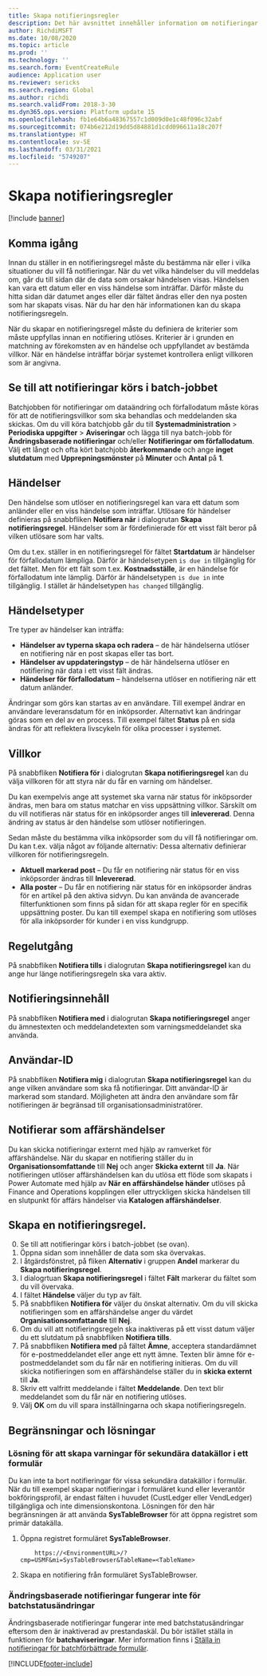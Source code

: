 ```yaml
---
title: Skapa notifieringsregler
description: Det här avsnittet innehåller information om notifieringar och förklarar hur du skapar en notifieringsregel.
author: RichdiMSFT
ms.date: 10/08/2020
ms.topic: article
ms.prod: ''
ms.technology: ''
ms.search.form: EventCreateRule
audience: Application user
ms.reviewer: sericks
ms.search.region: Global
ms.author: richdi
ms.search.validFrom: 2018-3-30
ms.dyn365.ops.version: Platform update 15
ms.openlocfilehash: fb1e64b6a48367557c1d009d0e1c48f096c32abf
ms.sourcegitcommit: 074b6e212d19dd5d84881d1cdd096611a18c207f
ms.translationtype: HT
ms.contentlocale: sv-SE
ms.lasthandoff: 03/31/2021
ms.locfileid: "5749207"
---
```

# <a name="create-alert-rules"></a>Skapa notifieringsregler

[!include [banner](../includes/banner.md)]

## <a name="getting-started"></a>Komma igång

Innan du ställer in en notifieringsregel måste du bestämma när eller i vilka situationer du vill få notifieringar. När du vet vilka händelser du vill meddelas om, går du till sidan där de data som orsakar händelsen visas. Händelsen kan vara ett datum eller en viss händelse som inträffar. Därför måste du hitta sidan där datumet anges eller där fältet ändras eller den nya posten som har skapats visas. När du har den här informationen kan du skapa notifieringsregeln.

När du skapar en notifieringsregel måste du definiera de kriterier som måste uppfyllas innan en notifiering utlöses. Kriterier är i grunden en matchning av förekomsten av en händelse och uppfyllandet av bestämda villkor. När en händelse inträffar börjar systemet kontrollera enligt villkoren som är angivna.

## <a name="ensure-the-alert-batch-jobs-are-running"></a>Se till att notifieringar körs i batch-jobbet

Batchjobben för notifieringar om dataändring och förfallodatum måste köras för att de notifieringsvillkor som ska behandlas och meddelanden ska skickas. Om du vill köra batchjobb går du till **Systemadministration** > **Periodiska uppgifter** > **Aviseringar** och lägga till nya batch-jobb för **Ändringsbaserade notifieringar** och/eller **Notifieringar om förfallodatum**. Välj ett långt och ofta kört batchjobb **återkommande** och ange **inget slutdatum** med **Upprepningsmönster** på **Minuter** och **Antal** på **1**.

## <a name="events"></a>Händelser

Den händelse som utlöser en notifieringsregel kan vara ett datum som anländer eller en viss händelse som inträffar. Utlösare för händelser definieras på snabbfliken **Notifiera när** i dialogrutan **Skapa notifieringsregel**. Händelser som är fördefinierade för ett visst fält beror på vilken utlösare som har valts.

Om du t.ex. ställer in en notifieringsregel för fältet **Startdatum** är händelser för förfallodatum lämpliga. Därför är händelsetypen `is due in` tillgänglig för det fältet. Men för ett fält som t.ex. **Kostnadsställe**, är en händelse för förfallodatum inte lämplig. Därför är händelsetypen `is due in` inte tillgänglig. I stället är händelsetypen `has changed` tillgänglig.

## <a name="event-types"></a>Händelsetyper

Tre typer av händelser kan inträffa:

- **Händelser av typerna skapa och radera** – de här händelserna utlöser en notifiering när en post skapas eller tas bort.
- **Händelser av uppdateringstyp** – de här händelserna utlöser en notifiering när data i ett visst fält ändras.
- **Händelser för förfallodatum** – händelserna utlöser en notifiering när ett datum anländer.
    
Ändringar som görs kan startas av en användare. Till exempel ändrar en användare leveransdatum för en inköpsorder. Alternativt kan ändringar göras som en del av en process. Till exempel fältet **Status** på en sida ändras för att reflektera livscykeln för olika processer i systemet.

## <a name="conditions"></a>Villkor

På snabbfliken **Notifiera för** i dialogrutan **Skapa notifieringsregel** kan du välja villkoren för att styra när du får en varning om händelser.

Du kan exempelvis ange att systemet ska varna när status för inköpsorder ändras, men bara om status matchar en viss uppsättning villkor. Särskilt om du vill notifieras när status för en inköpsorder anges till **inlevererad**. Denna ändring av status är den händelse som utlöser notifieringen.

Sedan måste du bestämma vilka inköpsorder som du vill få notifieringar om. Du kan t.ex. välja något av följande alternativ: Dessa alternativ definierar villkoren för notifieringsregeln.

- **Aktuell markerad post** – Du får en notifiering när status för en viss inköpsorder ändras till **Inlevererad**.
- **Alla poster** – Du får en notifiering när status för en inköpsorder ändras för en artikel på den aktiva sidvyn. Du kan använda de avancerade filterfunktionen som finns på sidan för att skapa regler för en specifik uppsättning poster. Du kan till exempel skapa en notifiering som utlöses för alla inköpsorder för kunder i en viss kundgrupp.
    
## <a name="expiry-of-rule"></a>Regelutgång

På snabbfliken **Notifiera tills** i dialogrutan **Skapa notifieringsregel** kan du ange hur länge notifieringsregeln ska vara aktiv.

## <a name="alert-contents"></a>Notifieringsinnehåll

På snabbfliken **Notifiera med** i dialogrutan **Skapa notifieringsregel** anger du ämnestexten och meddelandetexten som varningsmeddelandet ska använda.

## <a name="user-id"></a>Användar-ID

På snabbfliken **Notifiera mig** i dialogrutan **Skapa notifieringsregel** kan du ange vilken användare som ska få notifieringar. Ditt användar-ID är markerad som standard. Möjligheten att ändra den användare som får notifieringen är begränsad till organisationsadministratörer.

## <a name="alerts-as-business-events"></a>Notifierar som affärshändelser

Du kan skicka notifieringar externt med hjälp av ramverket för affärshändelse. När du skapar en notifiering ställer du in **Organisationsomfattande** till **Nej** och anger **Skicka externt** till **Ja**. När notifieringen utlöser affärshändelsen kan du utlösa ett flöde som skapats i Power Automate med hjälp av **När en affärshändelse händer** utlöses på Finance and Operations kopplingen eller uttryckligen skicka händelsen till en slutpunkt för affärs händelser via **Katalogen affärshändelser**.

## <a name="create-an-alert-rule"></a>Skapa en notifieringsregel.

0. Se till att notifieringar körs i batch-jobbet (se ovan).
1. Öppna sidan som innehåller de data som ska övervakas.
2. I åtgärdsfönstret, på fliken **Alternativ** i gruppen **Andel** markerar du **Skapa notifieringsregel**.
3. I dialogrtuan **Skapa notifieringsregel** i fältet **Fält** markerar du fältet som du vill övervaka.
4. I fältet **Händelse** väljer du typ av fält.
5. På snabbfliken **Notifiera för** väljer du önskat alternativ. Om du vill skicka notifieringen som en affärshändelse anger du värdet **Organisationsomfattande** till **Nej**.
6. Om du vill att notifieringsregeln ska inaktiveras på ett visst datum väljer du ett slutdatum på snabbfliken **Notifiera tills**.
7. På snabbfliken **Notifiera med** på fältet **Ämne**, acceptera standardämnet för e-postmeddelandet eller ange ett nytt ämne. Texten blir ämne för e-postmeddelandet som du får när en notifiering initieras. Om du vill skicka notifieringen som en affärshändelse ställer du in **skicka externt** till **Ja**.
8. Skriv ett valfritt meddelande i fältet **Meddelande**. Den text blir meddelandet som du får när en notifiering utlöses.
9. Välj **OK** om du vill spara inställningarna och skapa notifieringsregeln.

## <a name="limitations-and-workarounds"></a>Begränsningar och lösningar

### <a name="workaround-for-creating-alerts-for-the-secondary-data-sources-of-a-form"></a>Lösning för att skapa varningar för sekundära datakällor i ett formulär
Du kan inte ta bort notifieringar för vissa sekundära datakällor i formulär. När du till exempel skapar notifieringar i formuläret kund eller leverantör bokföringsprofil, är endast fälten i huvudet (CustLedger eller VendLedger) tillgängliga och inte dimensionskontona. Lösningen för den här begränsningen är att använda **SysTableBrowser** för att öppna registret som primär datakälla. 
1. Öppna registret formuläret **SysTableBrowser**.
    ```
        https://<EnvironmentURL>/?cmp=USMF&mi=SysTableBrowser&TableName=<TableName>
    ```
2. Skapa en notifiering från formuläret SysTableBrowser.

### <a name="change-based-alerts-do-not-work-for-batch-status-changes"></a>Ändringsbaserade notifieringar fungerar inte för batchstatusändringar
Ändringsbaserade notifieringar fungerar inte med batchstatusändringar eftersom den är inaktiverad av prestandaskäl. Du bör istället ställa in funktionen för **batchaviseringar**. Mer information finns i [Ställa in notifieringar för batchförbättrade formulär](https://docs.microsoft.com/dynamics365/fin-ops-core/dev-itpro/sysadmin/alerts#set-up-alerts-for-batch-enhanced-forms).


[!INCLUDE[footer-include](../../../includes/footer-banner.md)]
